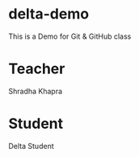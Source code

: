 # delta-demo
This is a Demo for Git &amp; GitHub class
# Teacher
Shradha Khapra

# Student
Delta Student
